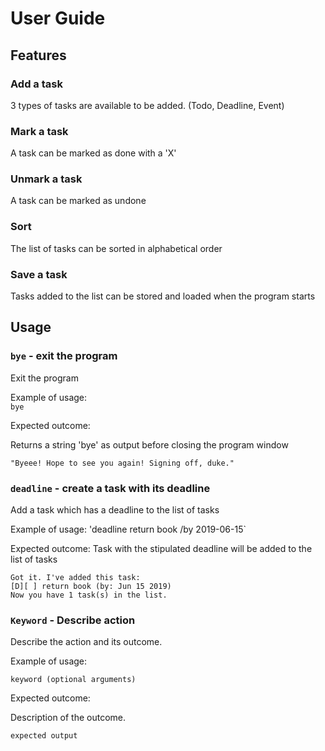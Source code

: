 # User Guide

## Features 

### Add a task

3 types of tasks are available to be added. (Todo, Deadline, Event)

### Mark a task

A task can be marked as done with a 'X'

### Unmark a task

A task can be marked as undone

### Sort
The list of tasks can be sorted in alphabetical order

### Save a task
Tasks added to the list can be stored and loaded when the program starts

## Usage

### `bye` - exit the program

Exit the program 

Example of usage:  
`bye`

Expected outcome:

Returns a string 'bye' as output before closing the program window

```
"Byeee! Hope to see you again! Signing off, duke."
```

### `deadline` - create a task with its deadline

Add a task which has a deadline to the list of tasks

Example of usage: 
'deadline return book /by 2019-06-15`

Expected outcome:
Task with the stipulated deadline will be added to the list of tasks

```
Got it. I've added this task: 
[D][ ] return book (by: Jun 15 2019)
Now you have 1 task(s) in the list.
```

### `Keyword` - Describe action

Describe the action and its outcome.

Example of usage: 

`keyword (optional arguments)`

Expected outcome:

Description of the outcome.

```
expected output
```
